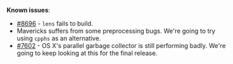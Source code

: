 **Known issues**:

- [\#8696](https://gitlab.haskell.org//ghc/ghc/issues/8696) - `lens` fails to build. 
- Mavericks suffers from some preprocessing bugs. We're going to try using `cpphs` as an alternative.
- [\#7602](https://gitlab.haskell.org//ghc/ghc/issues/7602) - OS X's parallel garbage collector is still performing badly. We're going to keep looking at this for the final release.
